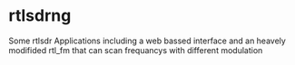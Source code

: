 # rtlsdrng
Some rtlsdr Applications including a web bassed interface and an heavely modifided rtl_fm that can scan frequancys with different modulation

